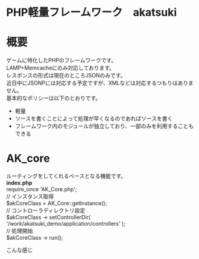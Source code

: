 PHP軽量フレームワーク　akatsuki
=======
# 概要
ゲームに特化したPHPのフレームワークです。  
LAMP+Memcacheにのみ対応しております。  
レスポンスの形式は現在のところJSONのみです。  
近日中にJSONPには対応する予定ですが、XMLなどは対応するつもりはありません。  
基本的なポリシーは以下のとおりです。
* 軽量
* ソースを書くことによって処理が早くなるのであればソースを書く
* フレームワーク内のモジュールが独立しており、一部のみを利用することもできる

# AK_core
ルーティングをしてくれるベースとなる機能です。  
**index.php**  
     require_once 'AK_Core.php';  
     // インスタンス取得  
     $akCoreClass = AK_Core::getInstance();  
     // コントローラディレクトリ設定  
     $akCoreClass -> setControllerDir( '/work/akatsuki_demo/application/controllers' );  
     // 処理開始  
     $akCoreClass -> run();  

こんな感じ

